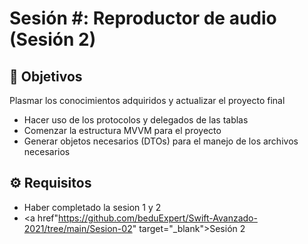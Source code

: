 
# Sesión #: Reproductor de audio (Sesión 2)

## :dart: Objetivos

Plasmar los conocimientos adquiridos y actualizar el proyecto final

- Hacer uso de los protocolos y delegados de las tablas
- Comenzar la estructura MVVM para el proyecto
- Generar objetos necesarios (DTOs) para el manejo de los archivos necesarios

## ⚙ Requisitos

+ Haber completado la sesion 1 y 2 
+ <a href"https://github.com/beduExpert/Swift-Avanzado-2021/tree/main/Sesion-02" target="_blank">Sesión 2</a>




